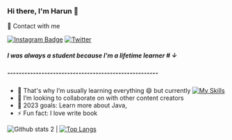### Hi there, I'm Harun 👋

 🔗 Contact with me 

[![Instagram Badge](https://img.shields.io/badge/-Instagram-C13584?style=flat-quare&labelColor=C13584&logo=instagram&logoColor=white&link=link)]([link](https://www.instagram.com/harnylmzz10line/)) [![Twitter](https://img.shields.io/twitter/url/https/twitter.com/cloudposse.svg?style=social&label=Follow%20%40cloudposse)](https://twitter.com/harnylmzz10line)

##### I was always a student because I'm a lifetime learner # ↓
##### -----------------------------------------------------
- 🌱 That's why I’m usually learning everything 😄 but currently [![My Skills](https://skillicons.dev/icons?i=java)](https://skillicons.dev)
- 👯 I’m looking to collaborate on with other content creators
- 🥅 2023 goals: Learn more about Java, 
- ⚡ Fun fact: I love write book

![Github stats 2](https://github-readme-stats.vercel.app/api?username=harnylmzz&show_icons=true&theme=radical) | [![Top Langs](https://github-readme-stats.vercel.app/api/top-langs/?username=harnylmzz&layout=compact)](https://github.com/anuraghazra/github-readme-stats)
<!--
**harnylmzz/harnylmzz** is a ✨ _special_ ✨ repository because its `README.md` (this file) appears on your GitHub profile.



